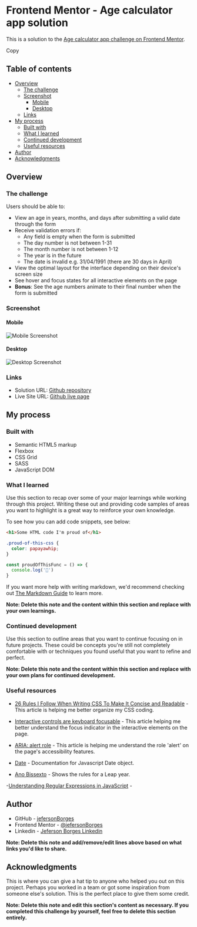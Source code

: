 # Frontend Mentor - Age calculator app solution

This is a solution to the [Age calculator app challenge on Frontend Mentor](https://www.frontendmentor.io/challenges/age-calculator-app-dF9DFFpj-Q).

Copy

## Table of contents

- [Overview](#overview)
  - [The challenge](#the-challenge)
  - [Screenshot](#screenshot)
    - [Mobile](#mobile)
    - [Desktop](#mobile)
  - [Links](#links)
- [My process](#my-process)
  - [Built with](#built-with)
  - [What I learned](#what-i-learned)
  - [Continued development](#continued-development)
  - [Useful resources](#useful-resources)
- [Author](#author)
- [Acknowledgments](#acknowledgments)

## Overview

### The challenge

Users should be able to:

- View an age in years, months, and days after submitting a valid date through the form
- Receive validation errors if:
  - Any field is empty when the form is submitted
  - The day number is not between 1-31
  - The month number is not between 1-12
  - The year is in the future
  - The date is invalid e.g. 31/04/1991 (there are 30 days in April)
- View the optimal layout for the interface depending on their device's screen size
- See hover and focus states for all interactive elements on the page
- **Bonus**: See the age numbers animate to their final number when the form is submitted

### Screenshot

#### Mobile

![Mobile Screenshot](./screenshot.jpg)

#### Desktop

![Desktop Screenshot](./screenshot.jpg)

### Links

- Solution URL: [Github repository](https://github.com/jefersonBorges/fem-age_calculator_app)
- Live Site URL: [Github live page](https://jefersonborges.github.io/fem-age_calculator_app/)

## My process

### Built with

- Semantic HTML5 markup
- Flexbox
- CSS Grid
- SASS
- JavaScript DOM

### What I learned

Use this section to recap over some of your major learnings while working through this project. Writing these out and providing code samples of areas you want to highlight is a great way to reinforce your own knowledge.

To see how you can add code snippets, see below:

```html
<h1>Some HTML code I'm proud of</h1>
```
```css
.proud-of-this-css {
  color: papayawhip;
}
```
```js
const proudOfThisFunc = () => {
  console.log('🎉')
}
```

If you want more help with writing markdown, we'd recommend checking out [The Markdown Guide](https://www.markdownguide.org/) to learn more.

**Note: Delete this note and the content within this section and replace with your own learnings.**

### Continued development

Use this section to outline areas that you want to continue focusing on in future projects. These could be concepts you're still not completely comfortable with or techniques you found useful that you want to refine and perfect.

**Note: Delete this note and the content within this section and replace with your own plans for continued development.**

### Useful resources

- [26 Rules I Follow When Writing CSS To Make It Concise and Readable](https://arbaouimehdi.medium.com/26-rules-i-follow-when-writing-css-to-make-it-concise-and-readable-b56547a345b4) - This article is helping me better organize my CSS coding.

- [Interactive controls are keyboard focusable](https://developer.chrome.com/docs/lighthouse/accessibility/focusable-controls/) - This article helping me better understand the focus indicator in the interactive elements on the page.

- [ARIA: alert role](https://developer.mozilla.org/en-US/docs/Web/Accessibility/ARIA/Roles/Alert_Role) - This article is helping me understand the role 'alert' on the page's accessibility features.

- [Date](https://developer.mozilla.org/en-US/docs/Web/JavaScript/Reference/Global_Objects/Date) - Documentation for Javascript Date object.

- [Ano Bissexto](https://pt.wikipedia.org/wiki/Ano_bissexto) - Shows the rules for a Leap year.

-[Understanding Regular Expressions in JavaScript](https://webtips.dev/understanding-regular-expressions-in-javascript) -

## Author

- GitHub - [jefersonBorges](https://github.com/jefersonBorges/jefersonBorges)
- Frontend Mentor - [@jefersonBorges](https://www.frontendmentor.io/profile/jefersonBorges)
- Linkedin - [Jeferson Borges Linkedin](https://www.linkedin.com/in/jeferson-borges-543b34229)

**Note: Delete this note and add/remove/edit lines above based on what links you'd like to share.**

## Acknowledgments

This is where you can give a hat tip to anyone who helped you out on this project. Perhaps you worked in a team or got some inspiration from someone else's solution. This is the perfect place to give them some credit.

**Note: Delete this note and edit this section's content as necessary. If you completed this challenge by yourself, feel free to delete this section entirely.**
